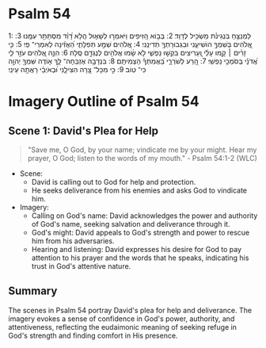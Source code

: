# Psalm 54
1: לַמְנַצֵּ֥חַ בִּנְגִינֹ֗ת מַשְׂכִּ֥יל לְדָוִֽד׃
2: בְּב֣וֹא הַ֭זִּיפִים וַיֹּאמְר֣וּ לְשָׁא֑וּל הֲלֹ֥א דָ֝וִ֗ד מִסְתַּתֵּ֥ר עִמָּֽנוּ׃
3: אֱ֭לֹהִים בְּשִׁמְךָ֣ הוֹשִׁיעֵ֑נִי וּבִגְבוּרָתְךָ֥ תְדִינֵֽנִי׃
4: אֱ֭לֹהִים שְׁמַ֣ע תְּפִלָּתִ֑י הַ֝אֲזִ֗ינָה לְאִמְרֵי־ פִֽי׃
5: כִּ֤י זָרִ֨ים ׀ קָ֤מוּ עָלַ֗י וְֽ֭עָרִיצִים בִּקְשׁ֣וּ נַפְשִׁ֑י לֹ֤א שָׂ֨מוּ אֱלֹהִ֖ים לְנֶגְדָּ֣ם סֶֽלָה׃
6: הִנֵּ֣ה אֱ֭לֹהִים עֹזֵ֣ר לִ֑י אֲ֝דֹנָ֗י בְּֽסֹמְכֵ֥י נַפְשִֽׁי׃
7: הָ֭רַע לְשֹׁרְרָ֑י בַּ֝אֲמִתְּךָ֗ הַצְמִיתֵֽם׃
8: בִּנְדָבָ֥ה אֶזְבְּחָה־ לָּ֑ךְ א֤וֹדֶה שִּׁמְךָ֖ יְהוָ֣ה כִּי־ טֽוֹב׃
9: כִּ֣י מִכָּל־ צָ֭רָה הִצִּילָ֑נִי וּ֝בְאֹיְבַ֗י רָאֲתָ֥ה עֵינִֽי׃

# Imagery Outline of Psalm 54

## Scene 1: David's Plea for Help

> "Save me, O God, by your name; vindicate me by your might. Hear my prayer, O God; listen to the words of my mouth." - Psalm 54:1-2 (WLC)

- Scene:
  - David is calling out to God for help and protection.
  - He seeks deliverance from his enemies and asks God to vindicate him.
- Imagery:
  - Calling on God's name: David acknowledges the power and authority of God's name, seeking salvation and deliverance through it.
  - God's might: David appeals to God's strength and power to rescue him from his adversaries.
  - Hearing and listening: David expresses his desire for God to pay attention to his prayer and the words that he speaks, indicating his trust in God's attentive nature.

## Summary

The scenes in Psalm 54 portray David's plea for help and deliverance. The imagery evokes a sense of confidence in God's power, authority, and attentiveness, reflecting the eudaimonic meaning of seeking refuge in God's strength and finding comfort in His presence.